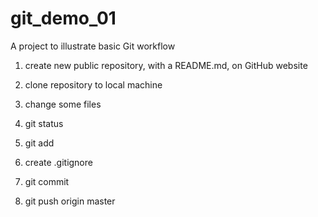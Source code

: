# git_demo_01

A project to illustrate basic Git workflow


1. create new public repository, with a README.md, on GitHub website

1. clone repository to local machine

1. change some files

1. git status

1. git add

1. create .gitignore

1. git commit

1. git push origin master

